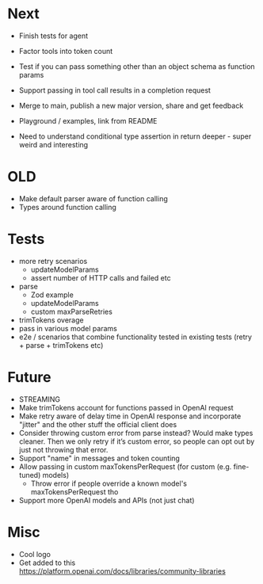 # Next

- Finish tests for agent
- Factor tools into token count
- Test if you can pass something other than an object schema as function params
- Support passing in tool call results in a completion request
- Merge to main, publish a new major version, share and get feedback
- Playground / examples, link from README

- Need to understand conditional type assertion in return deeper - super weird and interesting

# OLD

- Make default parser aware of function calling
- Types around function calling

# Tests

- more retry scenarios
  - updateModelParams
  - assert number of HTTP calls and failed etc
- parse
  - Zod example
  - updateModelParams
  - custom maxParseRetries
- trimTokens overage
- pass in various model params
- e2e / scenarios that combine functionality tested in existing tests (retry + parse + trimTokens etc)

# Future

- STREAMING
- Make trimTokens account for functions passed in OpenAI request
- Make retry aware of delay time in OpenAI response and incorporate "jitter" and the other stuff the official client does
- Consider throwing custom error from parse instead? Would make types cleaner. Then we only retry if it’s custom error, so people can opt out by just not throwing that error.
- Support "name" in messages and token counting
- Allow passing in custom maxTokensPerRequest (for custom (e.g. fine-tuned) models)
  - Throw error if people override a known model's maxTokensPerRequest tho
- Support more OpenAI models and APIs (not just chat)

# Misc

- Cool logo
- Get added to this https://platform.openai.com/docs/libraries/community-libraries
